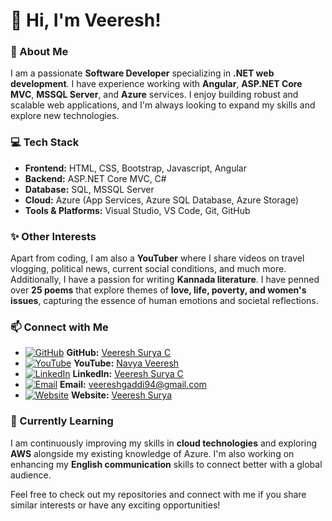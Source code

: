 
# 👋 Hi, I'm Veeresh!

### 🚀 About Me
I am a passionate **Software Developer** specializing in **.NET web development**. I have experience working with **Angular**, **ASP.NET Core MVC**, **MSSQL Server**, and **Azure** services. I enjoy building robust and scalable web applications, and I'm always looking to expand my skills and explore new technologies.

### 💻 Tech Stack
- **Frontend:** HTML, CSS, Bootstrap, Javascript, Angular
- **Backend:** ASP.NET Core MVC, C#
- **Database:** SQL, MSSQL Server
- **Cloud:** Azure (App Services, Azure SQL Database, Azure Storage)
- **Tools & Platforms:** Visual Studio, VS Code, Git, GitHub

### ✨ Other Interests
Apart from coding, I am also a **YouTuber** where I share videos on travel vlogging, political news, current social conditions, and much more. Additionally, I have a passion for writing **Kannada literature**. I have penned over **25 poems** that explore themes of **love, life, poverty, and women's issues**, capturing the essence of human emotions and societal reflections.

### 📫 Connect with Me

- [![GitHub](https://img.icons8.com/material-outlined/20/000000/github.png)](https://github.com/VeereshSurya) **GitHub:** [Veeresh Surya C](https://github.com/VeereshSurya)
- [![YouTube](https://img.icons8.com/color/20/000000/youtube-play.png)](https://youtube.com/@Navya_Veeresh_/videos) **YouTube:** [Navya Veeresh](https://youtube.com/@Navya_Veeresh_/videos)
- [![LinkedIn](https://img.icons8.com/color/20/000000/linkedin.png)](https://linkedin.com/in/veeresh-surya-c-54b94815a/) **LinkedIn:** [Veeresh Surya C](https://linkedin.com/in/veeresh-surya-c-54b94815a/)
- [![Email](https://img.icons8.com/fluency/20/000000/mail.png)](mailto:veereshgaddi94@gmail.com) **Email:** [veereshgaddi94@gmail.com](mailto:veereshgaddi94@gmail.com)
- [![Website](https://img.icons8.com/ios-filled/20/000000/globe.png)](https://veereshsurya.github.io/) **Website:** [Veeresh Surya](https://veereshsurya.github.io/)


### 🌱 Currently Learning
I am continuously improving my skills in **cloud technologies** and exploring **AWS** alongside my existing knowledge of Azure. I'm also working on enhancing my **English communication** skills to connect better with a global audience.

Feel free to check out my repositories and connect with me if you share similar interests or have any exciting opportunities!

